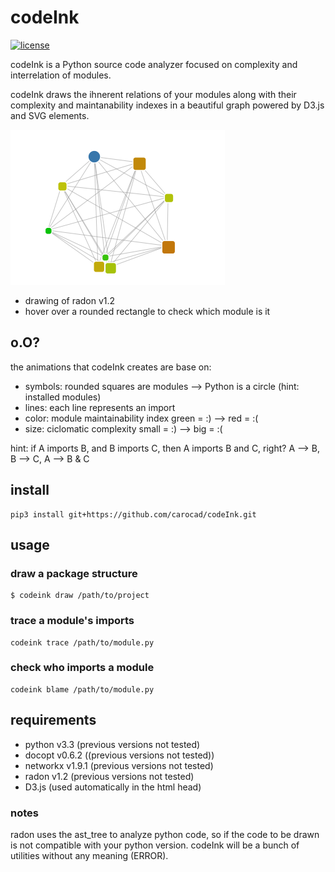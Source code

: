 # codeInk
[![license](https://img.shields.io/badge/license-Apache%202.0-blue.svg)](LICENSE)

codeInk is a Python source code analyzer focused on complexity and interrelation of modules.

codeInk draws the ihnerent relations of your modules along with their complexity and maintanability indexes in a beautiful graph powered by D3.js and SVG elements.

![radon drawing made by codeInk](radon_art.png)
- drawing of radon v1.2
- hover over a rounded rectangle to check which module is it

## o.O?
the animations that codeInk creates are base on:
* symbols: rounded squares are modules --> Python is a circle (hint: installed modules)
* lines: each line represents an import
* color: module maintainability index   green = :) --> red = :(
* size: ciclomatic complexity           small = :) --> big = :(

hint: if A imports B, and B imports C, then A imports B and C, right? 
        A --> B, B --> C, A --> B & C

## install
```
pip3 install git+https://github.com/carocad/codeInk.git
```
## usage
### draw a package structure
```
$ codeink draw /path/to/project
```
### trace a module's imports
```
codeink trace /path/to/module.py
```
### check who imports a module
```
codeink blame /path/to/module.py
```

## requirements
* python v3.3 (previous versions not tested)
* docopt v0.6.2 ((previous versions not tested))
* networkx v1.9.1 (previous versions not tested)
* radon v1.2 (previous versions not tested)
* D3.js (used automatically in the html head)

### notes
radon uses the ast_tree to analyze python code, so if the code to be drawn is not compatible with your python version. codeInk will be a bunch of utilities without any meaning (ERROR).

